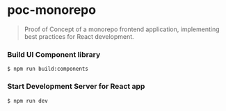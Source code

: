 # poc-monorepo

> Proof of Concept of a monorepo frontend application, implementing best practices for React development.

### Build UI Component library
```$ npm run build:components```

### Start Development Server for React app
```$ npm run dev```